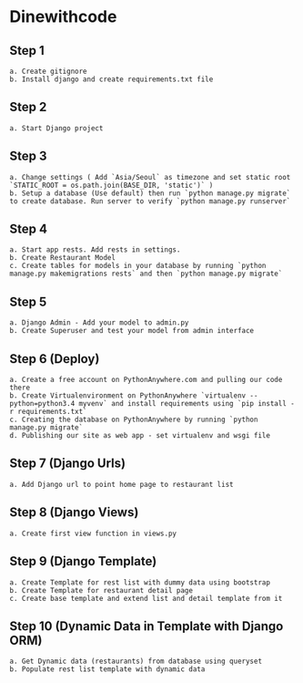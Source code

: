 # Dinewithcode

## Step 1
	a. Create gitignore
	b. Install django and create requirements.txt file

## Step 2
	a. Start Django project

## Step 3
	a. Change settings ( Add `Asia/Seoul` as timezone and set static root `STATIC_ROOT = os.path.join(BASE_DIR, 'static')` )
	b. Setup a database (Use default) then run `python manage.py migrate` to create database. Run server to verify `python manage.py runserver`

## Step 4
	a. Start app rests. Add rests in settings.
	b. Create Restaurant Model
	c. Create tables for models in your database by running `python manage.py makemigrations rests` and then `python manage.py migrate`

## Step 5
	a. Django Admin - Add your model to admin.py
	b. Create Superuser and test your model from admin interface

## Step 6 (Deploy)
	a. Create a free account on PythonAnywhere.com and pulling our code there
	b. Create Virtualenvironment on PythonAnywhere `virtualenv --python=python3.4 myvenv` and install requirements using `pip install -r requirements.txt`
	c. Creating the database on PythonAnywhere by running `python manage.py migrate`
	d. Publishing our site as web app - set virtualenv and wsgi file

## Step 7 (Django Urls)
	a. Add Django url to point home page to restaurant list

## Step 8 (Django Views)
	a. Create first view function in views.py

## Step 9 (Django Template)
 	a. Create Template for rest list with dummy data using bootstrap
	b. Create Template for restaurant detail page
	c. Create base template and extend list and detail template from it

## Step 10 (Dynamic Data in Template with Django ORM)
	a. Get Dynamic data (restaurants) from database using queryset
	b. Populate rest list template with dynamic data
